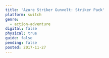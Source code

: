```yaml
---
title: 'Azure Striker Gunvolt: Striker Pack'
platform: switch
genre:
  - action-adventure
digital: false
physical: true
guide: false
pending: false
posted: 2017-11-27
---
```


